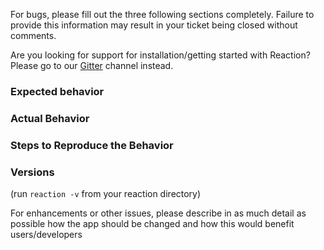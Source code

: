 For bugs, please fill out the three following sections completely. Failure to provide
this information may result in your ticket being closed without comments.

Are you looking for support for installation/getting started with Reaction? Please go
to our [Gitter](https://gitter.im/reactioncommerce/reaction) channel instead.

### Expected behavior

### Actual Behavior

### Steps to Reproduce the Behavior

### Versions
(run `reaction -v` from your reaction directory)

For enhancements or other issues, please describe in as much detail as
possible how the app should be changed and how this would benefit
users/developers
